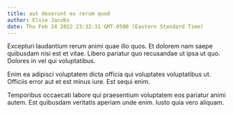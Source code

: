 ```yaml
---
title: aut deserunt ex rerum quod
author: Elsie Jacobs
date: Thu Feb 24 2022 23:32:31 GMT-0500 (Eastern Standard Time)
---
```

Excepturi laudantium rerum animi quae illo quos. Et dolorem nam saepe quibusdam nisi est et vitae. Libero pariatur quo recusandae ut ipsa ut quo. Dolores in vel qui voluptatibus.

 Enim ea adipisci voluptatem dicta officia qui voluptates voluptatibus ut. Officiis error aut et est minus iure. Est sequi enim.

 Temporibus occaecati labore qui praesentium voluptatem eos pariatur animi autem. Est quibusdam veritatis aperiam unde enim. Iusto quia vero aliquam.